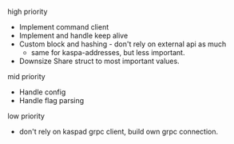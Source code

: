 high priority 

- Implement command client
- Implement and handle keep alive
- Custom block and hashing - don't rely on external api as much
	+ same for kaspa-addresses, but less important. 
- Downsize Share struct to most important values. 

mid priority

- Handle config 
- Handle flag parsing

low priority

- don't rely on kaspad grpc client, build own grpc connection.